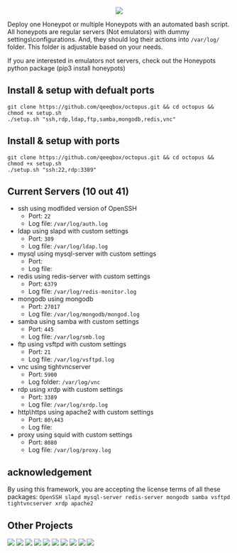 <p align="center"> <img src="https://raw.githubusercontent.com/qeeqbox/octopus/main/readme/octopus.png"></p>

Deploy one Honeypot or multiple Honeypots with an automated bash script. All honeypots are regular servers (Not emulators) with dummy settings\configurations. And, they should log their actions into `/var/log/` folder. This folder is adjustable based on your needs.

If you are interested in emulators not servers, check out the Honeypots python package (pip3 install honeypots)

## Install & setup with defualt ports
```
git clone https://github.com/qeeqbox/octopus.git && cd octopus && chmod +x setup.sh
./setup.sh "ssh,rdp,ldap,ftp,samba,mongodb,redis,vnc"
```

## Install & setup with ports
```
git clone https://github.com/qeeqbox/octopus.git && cd octopus && chmod +x setup.sh
./setup.sh "ssh:22,rdp:3389"
```

## Current Servers (10 out 41)
- ssh using modfided version of OpenSSH
  - Port: `22`
  - Log file: `/var/log/auth.log`
- ldap using slapd with custom settings
  - Port: `389`
  - Log file: `/var/log/ldap.log`
- mysql using mysql-server with custom settings
  - Port: 
  - Log file: 
- redis using redis-server with custom settings
  - Port: `6379`
  - Log file: `/var/log/redis-monitor.log`
- mongodb using mongodb
  - Port: `27017`
  - Log file: `/var/log/mongodb/mongod.log`
- samba using samba with custom settings
  - Port: `445`
  - Log file: `/var/log/smb.log`
- ftp using vsftpd with custom settings
  - Port: `21`
  - Log file: `/var/log/vsftpd.log`
- vnc using tightvncserver
  - Port: `5900`
  - Log folder: `/var/log/vnc`
- rdp using xrdp with custom settings
  - Port: `3389`
  - Log file: `/var/log/xrdp.log`
- http\https using apache2 with custom settings
  - Port: `80\443`
  - Log file:
- proxy using squid with custom settings
  - Port: `8080`
  - Log file: `/var/log/proxy.log`

## acknowledgement
By using this framework, you are accepting the license terms of all these packages: `OpenSSH slapd mysql-server redis-server mongodb samba vsftpd tightvncserver xrdp apache2`

## Other Projects
[![](https://github.com/qeeqbox/.github/blob/main/data/social-analyzer.png)](https://github.com/qeeqbox/social-analyzer) [![](https://github.com/qeeqbox/.github/blob/main/data/analyzer.png)](https://github.com/qeeqbox/analyzer) [![](https://github.com/qeeqbox/.github/blob/main/data/chameleon.png)](https://github.com/qeeqbox/chameleon) [![](https://github.com/qeeqbox/.github/blob/main/data/osint.png)](https://github.com/qeeqbox/osint) [![](https://github.com/qeeqbox/.github/blob/main/data/url-sandbox.png)](https://github.com/qeeqbox/url-sandbox) [![](https://github.com/qeeqbox/.github/blob/main/data/mitre-visualizer.png)](https://github.com/qeeqbox/mitre-visualizer) [![](https://github.com/qeeqbox/.github/blob/main/data/woodpecker.png)](https://github.com/qeeqbox/woodpecker) [![](https://github.com/qeeqbox/.github/blob/main/data/docker-images.png)](https://github.com/qeeqbox/docker-images) [![](https://github.com/qeeqbox/.github/blob/main/data/seahorse.png)](https://github.com/qeeqbox/seahorse) [![](https://github.com/qeeqbox/.github/blob/main/data/rhino.png)](https://github.com/qeeqbox/rhino)
